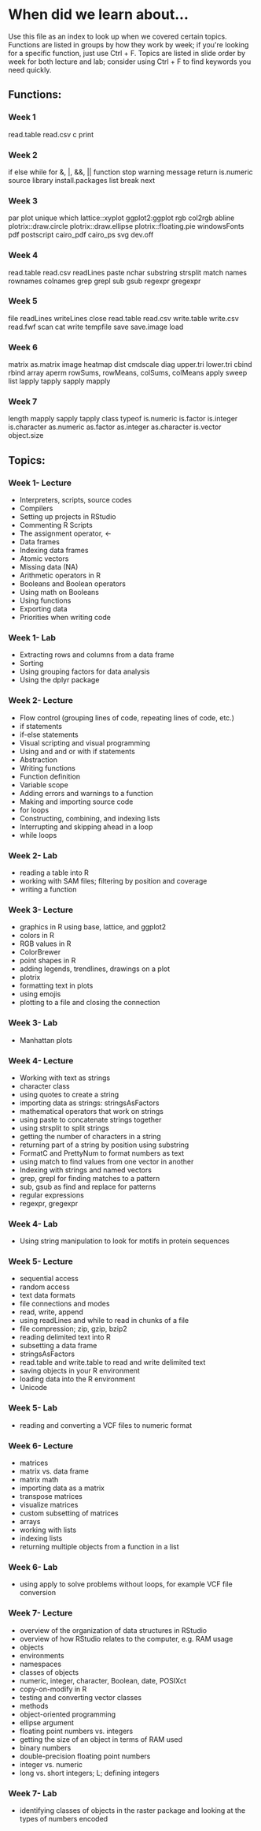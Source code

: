 # When did we learn about...

Use this file as an index to look up when we covered certain topics.
Functions are listed in groups by how they work by week; if you're looking for a specific function, just use Ctrl + F.
Topics are listed in slide order by week for both lecture and lab; consider using Ctrl + F to find keywords you need quickly.

## Functions:

### Week 1
read.table
read.csv
c
print

### Week 2
if
else
while
for
&, |, &&, ||
function
stop
warning
message
return
is.numeric
source
library
install.packages
list
break
next

### Week 3
par
plot
unique
which
lattice::xyplot
ggplot2:ggplot
rgb
col2rgb
abline
plotrix::draw.circle
plotrix::draw.ellipse
plotrix::floating.pie
windowsFonts
pdf
postscript
cairo_pdf
cairo_ps
svg
dev.off

### Week 4
read.table
read.csv
readLines
paste
nchar
substring
strsplit
match
names
rownames
colnames
grep
grepl
sub
gsub
regexpr
gregexpr

### Week 5
file
readLines
writeLines
close
read.table
read.csv
write.table
write.csv
read.fwf
scan
cat
write
tempfile
save
save.image
load

### Week 6
matrix
as.matrix
image
heatmap
dist
cmdscale
diag
upper.tri
lower.tri
cbind
rbind
array
aperm
rowSums, rowMeans, colSums, colMeans
apply
sweep
list
lapply
tapply
sapply
mapply

### Week 7
length
mapply
sapply
tapply
class
typeof
is.numeric
is.factor
is.integer
is.character
as.numeric
as.factor
as.integer
as.character
is.vector
object.size


## Topics:

### Week 1- Lecture
* Interpreters, scripts, source codes
* Compilers
* Setting up projects in RStudio
* Commenting R Scripts
* The assignment operator, <-
* Data frames
* Indexing data frames
* Atomic vectors
* Missing data (NA)
* Arithmetic operators in R
* Booleans and Boolean operators
* Using math on Booleans
* Using functions
* Exporting data
* Priorities when writing code

### Week 1- Lab
* Extracting rows and columns from a data frame
* Sorting
* Using grouping factors for data analysis
* Using the dplyr package

### Week 2- Lecture
* Flow control (grouping lines of code, repeating lines of code, etc.)
* if statements
* if-else statements
* Visual scripting and visual programming
* Using and and or with if statements
* Abstraction
* Writing functions
* Function definition
* Variable scope
* Adding errors and warnings to a function
* Making and importing source code
* for loops
* Constructing, combining, and indexing lists
* Interrupting and skipping ahead in a loop
* while loops

### Week 2- Lab
* reading a table into R
* working with SAM files; filtering by position and coverage
* writing a function

### Week 3- Lecture
* graphics in R using base, lattice, and ggplot2
* colors in R
* RGB values in R
* ColorBrewer
* point shapes in R
* adding legends, trendlines, drawings on a plot
* plotrix
* formatting text in plots
* using emojis
* plotting to a file and closing the connection

### Week 3- Lab
* Manhattan plots

### Week 4- Lecture
* Working with text as strings
* character class
* using quotes to create a string
* importing data as strings: stringsAsFactors
* mathematical operators that work on strings
* using paste to concatenate strings together
* using strsplit to split strings
* getting the number of characters in a string
* returning part of a string by position using substring
* FormatC and PrettyNum to format numbers as text
* using match to find values from one vector in another
* Indexing with strings and named vectors
* grep, grepl for finding matches to a pattern
* sub, gsub as find and replace for patterns
* regular expressions
* regexpr, gregexpr

### Week 4- Lab
* Using string manipulation to look for motifs in protein sequences

### Week 5- Lecture
* sequential access
* random access
* text data formats
* file connections and modes
* read, write, append
* using readLines and while to read in chunks of a file
* file compression; zip, gzip, bzip2
* reading delimited text into R
* subsetting a data frame
* stringsAsFactors
* read.table and write.table to read and write delimited text
* saving objects in your R environment
* loading data into the R environment
* Unicode

### Week 5- Lab
* reading and converting a VCF files to numeric format

### Week 6- Lecture
* matrices
* matrix vs. data frame
* matrix math
* importing data as a matrix
* transpose matrices
* visualize matrices
* custom subsetting of matrices
* arrays
* working with lists
* indexing lists
* returning multiple objects from a function in a list

### Week 6- Lab
* using apply to solve problems without loops, for example VCF file conversion

### Week 7- Lecture
* overview of the organization of data structures in RStudio
* overview of how RStudio relates to the computer, e.g. RAM usage
* objects
* environments
* namespaces
* classes of objects
* numeric, integer, character, Boolean, date, POSIXct
* copy-on-modify in R
* testing and converting vector classes
* methods
* object-oriented programming
* ellipse argument
* floating point numbers vs. integers
* getting the size of an object in terms of RAM used
* binary numbers
* double-precision floating point numbers
* integer vs. numeric
* long vs. short integers; L; defining integers

### Week 7- Lab
* identifying classes of objects in the raster package and looking at the types of numbers encoded
